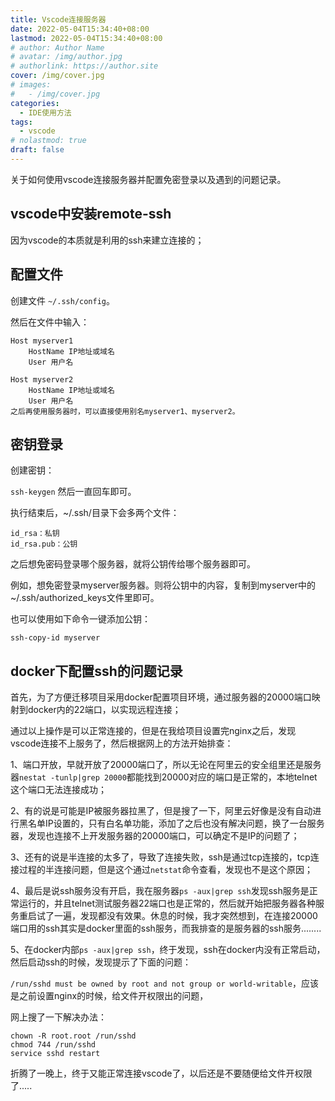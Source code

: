 ```yaml
---
title: Vscode连接服务器
date: 2022-05-04T15:34:40+08:00
lastmod: 2022-05-04T15:34:40+08:00
# author: Author Name
# avatar: /img/author.jpg
# authorlink: https://author.site
cover: /img/cover.jpg
# images:
#   - /img/cover.jpg
categories:
  - IDE使用方法
tags:
  - vscode
# nolastmod: true
draft: false
---
```


关于如何使用vscode连接服务器并配置免密登录以及遇到的问题记录。

<!--more-->

## vscode中安装remote-ssh

因为vscode的本质就是利用的ssh来建立连接的；

## 配置文件
创建文件 `~/.ssh/config`。

然后在文件中输入：

```
Host myserver1
    HostName IP地址或域名
    User 用户名

Host myserver2
    HostName IP地址或域名
    User 用户名
之后再使用服务器时，可以直接使用别名myserver1、myserver2。
```

## 密钥登录
创建密钥：

`ssh-keygen`
然后一直回车即可。

执行结束后，~/.ssh/目录下会多两个文件：

```
id_rsa：私钥
id_rsa.pub：公钥
```


之后想免密码登录哪个服务器，就将公钥传给哪个服务器即可。

例如，想免密登录myserver服务器。则将公钥中的内容，复制到myserver中的~/.ssh/authorized_keys文件里即可。

也可以使用如下命令一键添加公钥：

`ssh-copy-id myserver`

## docker下配置ssh的问题记录

首先，为了方便迁移项目采用docker配置项目环境，通过服务器的20000端口映射到docker内的22端口，以实现远程连接；

通过以上操作是可以正常连接的，但是在我给项目设置完nginx之后，发现vscode连接不上服务了，然后根据网上的方法开始排查：

1、端口开放，早就开放了20000端口了，所以无论在阿里云的安全组里还是服务器`nestat -tunlp|grep 20000`都能找到20000对应的端口是正常的，本地telnet这个端口无法连接成功；

2、有的说是可能是IP被服务器拉黑了，但是搜了一下，阿里云好像是没有自动进行黑名单IP设置的，只有白名单功能，添加了之后也没有解决问题，换了一台服务器，发现也连接不上开发服务器的20000端口，可以确定不是IP的问题了；

3、还有的说是半连接的太多了，导致了连接失败，ssh是通过tcp连接的，tcp连接过程的半连接问题，但是这个通过`netstat`命令查看，发现也不是这个原因；

4、最后是说ssh服务没有开启，我在服务器`ps -aux|grep ssh`发现ssh服务是正常运行的，并且telnet测试服务器22端口也是正常的，然后就开始把服务器各种服务重启试了一遍，发现都没有效果。休息的时候，我才突然想到，在连接20000端口用的ssh其实是docker里面的ssh服务，而我排查的是服务器的ssh服务........

5、在docker内部`ps -aux|grep ssh`，终于发现，ssh在docker内没有正常启动，然后启动ssh的时候，发现提示了下面的问题：

`/run/sshd must be owned by root and not group or world-writable`，应该是之前设置nginx的时候，给文件开权限出的问题，

网上搜了一下解决办法：

```
chown -R root.root /run/sshd
chmod 744 /run/sshd
service sshd restart
```

折腾了一晚上，终于又能正常连接vscode了，以后还是不要随便给文件开权限了.....

